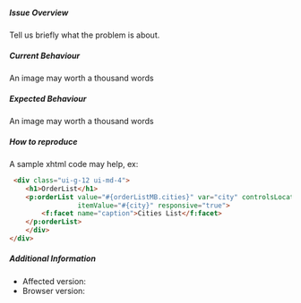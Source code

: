 ##### Issue Overview

Tell us briefly what the problem is about.

##### Current Behaviour

An image may worth a thousand words

##### Expected Behaviour

An image may worth a thousand words

##### How to reproduce  

A sample xhtml code may help, ex:

```html
 <div class="ui-g-12 ui-md-4">
    <h1>OrderList</h1>
    <p:orderList value="#{orderListMB.cities}" var="city" controlsLocation="left" itemLabel="#{city}"
                 itemValue="#{city}" responsive="true">
        <f:facet name="caption">Cities List</f:facet>
    </p:orderList>
    </div>
</div>
```

##### Additional Information

* Affected version: 
* Browser version: